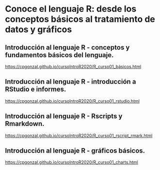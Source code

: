 # Conoce el lenguaje R: desde los conceptos básicos al tratamiento de datos y gráficos

## Introducción al lenguaje R - conceptos y fundamentos básicos del lenguaje.
https://cpgonzal.github.io/cursoIntroR2020/R_curso01_básicos.html

## Introducción al lenguaje R - introducción a RStudio e informes.
https://cpgonzal.github.io/cursoIntroR2020/R_curso01_rstudio.html

## Introducción al lenguaje R - Rscripts y Rmarkdown.
https://cpgonzal.github.io/cursoIntroR2020/R_curso01_rscript_rmark.html

## Introducción al lenguaje R - gráficos básicos.
https://cpgonzal.github.io/cursoIntroR2020/R_curso01_charts.html